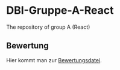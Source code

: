 # DBI-Gruppe-A-React
The repository of group A (React)

## Bewertung

Hier kommt man zur [Bewertungsdatei](https://docs.google.com/spreadsheets/d/1qQdWk3npBI2ZR7dPyV5q1vNAIVeo1SicaT_npnRCoTc/edit?usp=sharing).